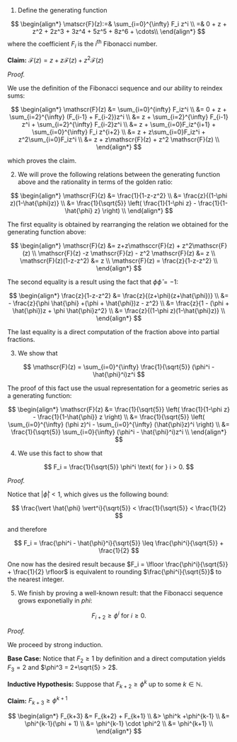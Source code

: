 1. Define the generating function

$$
\begin{align*}
\matscr{F}(z):=& \sum_{i=0}^{\infty} F_i z^i \\
              =& 0 + z + z^2 + 2z^3 + 3z^4 + 5z^5 + 8z^6 + \cdots\\
\end{align*}
$$
where the coefficient $F_i$ is the $i^{\text{th}}$ Fibonacci number.

**Claim:** $\mathscr{F}(z) = z+z\mathscr{F}(z) + z^2\mathscr{F}(z)$

*Proof.*

We use the definition of the Fibonacci sequence and our ability to reindex sums:

$$
\begin{align*}
    \mathscr{F}(z) &= \sum_{i=0}^{infty} F_iz^i \\
                   &= 0 + z + \sum_{i=2}^{\infty} (F_{i-1} + F_{i-2})z^i \\
                   &= z + \sum_{i=2}^{\infty} F_{i-1} z^i + \sum_{i=2}^{\infty} F_{i-2}z^i \\
                   &= z + \sum_{i=0}F_iz^{i+1} + \sum_{i=0}^{\infty} F_i z^{i+2} \\
                   &= z + z\sum_{i=0}F_iz^i + z^2\sum_{i=0}F_iz^i \\
                   &= z + z\mathscr{F}(z) + z^2 \mathscr{F}(z) \\
\end{align*}
$$

which proves the claim.

2. We will prove the following relations between the generating function above and the rationality in terms of the golden ratio:

$$
\begin{align*}
    \mathscr{F}(z) &= \frac{1}{1-z-z^2} \\
                   &= \frac{z}{(1-\phi z)(1-\hat{\phi}z)} \\
                   &= \frac{1}{\sqrt{5}} \left( \frac{1}{1-\phi z} - \frac{1}{1-\hat{\phi} z} \right) \\
\end{align*}
$$

The first equality is obtained by rearranging the relation we obtained for the generating function above:

$$
\begin{align*}
\mathscr{F}(z) &= z+z\mathsccr{F}(z) + z^2\mathscr{F}(z) \\
\mathscr{F}(z) -z \mathscr{F}(z) - z^2 \mathscr{F}(z) &= z \\
\mathscr{F}(z)(1-z-z^2) &= z \\
\mathscr{F}(z) = \frac{z}{1-z-z^2} \\
\end{align*}
$$

The second equality is a result using the fact that $\phi \hat{\phi} = -1$:

$$
\begin{align*}
\frac{z}{1-z-z^2} &= \frac{z}{(z+\phi)(z+\hat{\phi})} \\
                  &= - \frac{z}{\phi \hat{\phi} +(\phi + \hat{\phi})z - z^2} \\
                  &= \frac{z}{1 - (\phi + \hat{\phi})z + \phi \hat{\phi}z^2} \\
                  &= \frac{z}{(1-\phi z)(1-\hat{\phi}z)} \\
\end{align*}
$$

The last equality is a direct computation of the fraction above into partial fractions.

3. We show that

$$
\mathscr{F}(z) = \sum_{i=0}^{\infty} \frac{1}{\sqrt{5}} (\phi^i - \hat{\phi}^i)z^i
$$

The proof of this fact use the usual representation for a geometric series as a generating function:

$$
\begin{align*}
    \mathscr{F}(z) &= \frac{1}{\sqrt{5}} \left( \frac{1}{1-\phi z} - \frac{1}{1-\hat{\phi}} z \right) \\
                   &= \frac{1}{\sqrt{5}} \left( \sum_{i=0}^{\infty} (\phi z)^i - \sum_{i=0}^{\infty} (\hat{\phi}z)^i \right) \\
                   &= \frac{1}{\sqrt{5}} \sum_{i=0}{\infty} (\phi^i - \hat{\phi}^i)z^i \\
\end{align*}
$$

4. We use this fact to show that

$$
    F_i = \frac{1}{\sqrt{5}} \phi^i \text{ for } i > 0.
$$

*Proof.*

Notice that $\vert \hat{\phi} \vert < 1$, which gives us the following bound:

$$
\frac{\vert \hat{\phi} \vert^i}{\sqrt{5}} < \frac{1}{\sqrt{5}} < \frac{1}{2}
$$

and therefore

$$
F_i = \frac{\phi^i - \hat{\phi}^i}{\sqrt{5}} \leq \frac{\phi^i}{\sqrt{5}} + \frac{1}{2}
$$

One now has the desired result  because $F_i = \lfloor \frac{\phi^i}{\sqrt{5}} + \frac{1}{2} \rfloor$ is equivalent to rounding $\frac{\phi^i}{\sqrt{5}}$ to the nearest integer.

5. We finish by proving a well-known result: that the Fibonacci sequence grows exponetially in $phi$:

$$
F_{i+2} \geq \phi^i \text{ for } i \geq 0.
$$

*Proof.*

We proceed by strong induction.

**Base Case:** Notice that $F_2 \geq 1$ by definition and a direct computation yields $F_3 = 2$ and $\phi^3 = 2+\sqrt{5} > 2$.

**Inductive Hypothesis:** Suppose that $F_{k+2} \geq \phi^k$ up to some $k \in \mathbb{N}$.

**Claim:** $F_{k+3} \geq \phi^{k+1}$

$$
\begin{align*}
F_{k+3} &= F_{k+2} + F_{k+1} \\
        &> \phi^k +\phi^{k-1} \\
        &= \phi^{k-1}(\phi + 1) \\
        &= \phi^{k-1} \cdot  \phi^2 \\
        &= \phi^{k+1} \\
\end{align*}
$$
